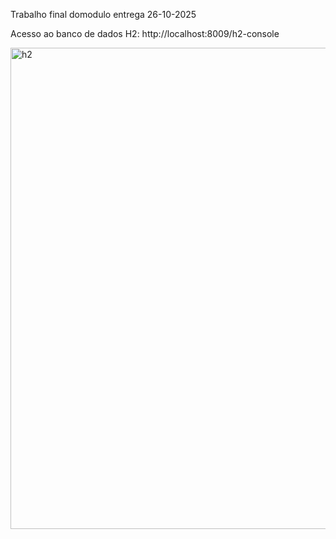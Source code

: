 Trabalho final domodulo entrega 26-10-2025

Acesso ao banco de dados H2:
http://localhost:8009/h2-console

<img width="1898" height="770" alt="h2" src="https://github.com/user-attachments/assets/954f92e3-db04-47d6-b350-a91fc214a8ea" />
